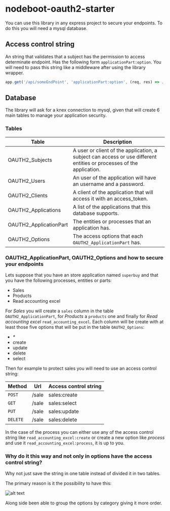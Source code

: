 # nodeboot-oauth2-starter

You can use this library in any express project to secure your endpoints. To do this you will need a mysql database.

## Access control string

An string that validates that a subject has the permission to access determinate endpoint. Has the following form `applicationPart:option`. You will need to pass this string like a middleware after using the library wrapper.

```javascript
app.get('/api/someEndPoint', 'applicationPart:option', (req, res) => ...)
```

## Database

The library will ask for a knex connection to mysql, given that will create 6 main tables to manage your application security.

### Tables

| Table                  | Description                                                                                                          |
| ---------------------- | -------------------------------------------------------------------------------------------------------------------- |
| OAUTH2_Subjects        | A user or client of the application, a subject can access or use different entities or processes of the application. |
| OAUTH2_Users           | An user of the application will have an username and a password.                                                     |
| OAUTH2_Clients         | A client of the application that will access it with an access_token.                                                |
| OAUTH2_Applications    | A list of the applications that this database supports.                                                              |
| OAUTH2_ApplicationPart | The entities or processes that an application has.                                                                   |
| OAUTH2_Options         | The access options that each `OAUTH2_ApplicationPart` has.                                                           |

### OAUTH2_ApplicationPart, OAUTH2_Options and how to secure your endpoints

Lets suppose that you have an store application named `superbuy` and that you have the following processes, entities or parts:

- Sales
- Products
- Read accounting excel

For _Sales_ you will create a `sales` column in the table `OAUTH2_ApplicationPart`, for _Products_ a `products` one and finally for _Read accounting excel_ `read_accounting_excel`.
Each column will be create with at least those five options that will be put in the table `OAUTH2_Options`:

- _\*_
- create
- update
- delete
- select

Then for example to protect sales you will need to use an access control string:

| Method   | Url   | Access control string |
| -------- | ----- | --------------------- |
| `POST`   | /sale | sales:create          |
| `GET`    | /sale | sales:select          |
| `PUT`    | /sale | sales:update          |
| `DELETE` | /sale | sales:delete          |

In the case of the process you can either use any of the access control string like `read_accounting_excel:create` or create a new option like _process_ and use it `read_accounting_excel:process`, it is up to you.

### Why do it this way and not only in options have the access control string?

Why not just save the string in one table instead of divided it in two tables.

The primary reason is it the possibility to have this:

![alt text](https://i.ibb.co/t2T5FSF/WQEGG.png)

Along side been able to group the options by category giving it more order.

